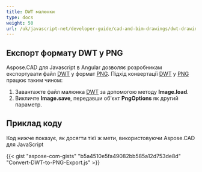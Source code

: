 ```yaml
---
title: DWT малюнки
type: docs
weight: 50
url: /uk/javascript-net/developer-guide/cad-and-bim-drawings/dwt-drawings/
---
```


## **Експорт формату DWT у PNG**

Aspose.CAD для Javascript в Angular дозволяє розробникам експортувати файл [DWT](https://docs.fileformat.com/cad/dwt/) у формат [PNG](https://docs.fileformat.com/image/png/).
Підхід конвертації [DWT](https://docs.fileformat.com/cad/dwt/) у [PNG](https://docs.fileformat.com/image/png/) працює таким чином:

1. Завантажте файл малюнка [DWT](https://docs.fileformat.com/cad/dwt/) за допомогою методу **Image.load**.
1. Викличте **Image.save**, передавши об'єкт **PngOptions** як другий параметр.

## Приклад коду

Код нижче показує, як досягти тієї ж мети, використовуючи Aspose.CAD для JavaScript

{{< gist "aspose-com-gists" "b5a4510e5fa49082bb585a12d753de8d" "Convert-DWT-to-PNG-Export.js" >}}
